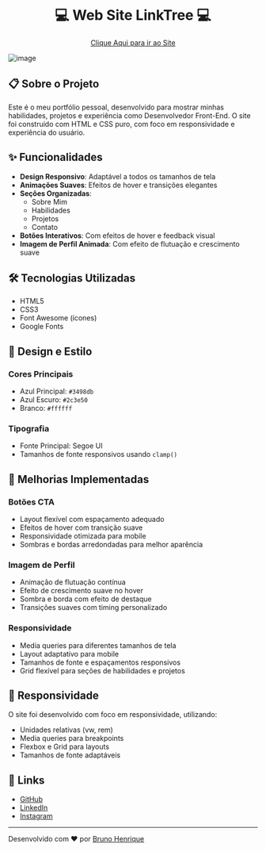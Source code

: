 ### <h1 align="center"> :computer: Web Site LinkTree :computer:</h1>

<p align="center">
 <a href="https://ibrunoodev.netlify.app/">Clique Aqui para ir ao Site</a><br/>
</p>

![image](https://github.com/user-attachments/assets/21ee3feb-f555-40b8-b428-b676e28781ce)

## 📋 Sobre o Projeto

Este é o meu portfólio pessoal, desenvolvido para mostrar minhas habilidades, projetos e experiência como Desenvolvedor Front-End. O site foi construído com HTML e CSS puro, com foco em responsividade e experiência do usuário.

## ✨ Funcionalidades

- **Design Responsivo**: Adaptável a todos os tamanhos de tela
- **Animações Suaves**: Efeitos de hover e transições elegantes
- **Seções Organizadas**: 
  - Sobre Mim
  - Habilidades
  - Projetos
  - Contato
- **Botões Interativos**: Com efeitos de hover e feedback visual
- **Imagem de Perfil Animada**: Com efeito de flutuação e crescimento suave

## 🛠️ Tecnologias Utilizadas

- HTML5
- CSS3
- Font Awesome (ícones)
- Google Fonts

## 🎨 Design e Estilo

### Cores Principais
- Azul Principal: `#3498db`
- Azul Escuro: `#2c3e50`
- Branco: `#ffffff`

### Tipografia
- Fonte Principal: Segoe UI
- Tamanhos de fonte responsivos usando `clamp()`

## 🚀 Melhorias Implementadas

### Botões CTA
- Layout flexível com espaçamento adequado
- Efeitos de hover com transição suave
- Responsividade otimizada para mobile
- Sombras e bordas arredondadas para melhor aparência

### Imagem de Perfil
- Animação de flutuação contínua
- Efeito de crescimento suave no hover
- Sombra e borda com efeito de destaque
- Transições suaves com timing personalizado

### Responsividade
- Media queries para diferentes tamanhos de tela
- Layout adaptativo para mobile
- Tamanhos de fonte e espaçamentos responsivos
- Grid flexível para seções de habilidades e projetos

## 📱 Responsividade

O site foi desenvolvido com foco em responsividade, utilizando:
- Unidades relativas (vw, rem)
- Media queries para breakpoints
- Flexbox e Grid para layouts
- Tamanhos de fonte adaptáveis

## 🔗 Links

- [GitHub](https://github.com/IBrunooDev)
- [LinkedIn](https://www.linkedin.com/in/brunocarus/?originalSubdomain=br)
- [Instagram](https://www.instagram.com/ibrunoodev/)
---

Desenvolvido com ❤️ por [Bruno Henrique](https://github.com/IBrunooDev) 

